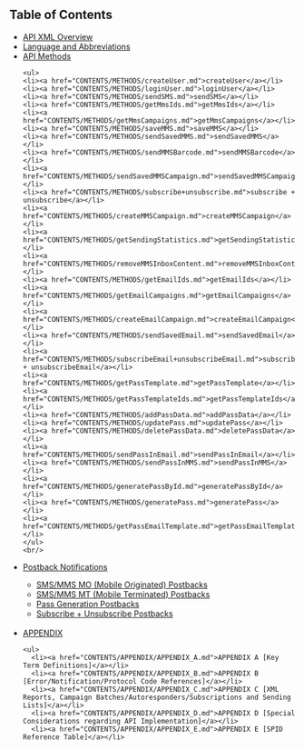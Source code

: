 <h2>Table of Contents</h2>
<ul>
  <li> <a href="CONTENTS/API_XML_OVERVIEW.md">API XML Overview</a> </li>

  <li> <a href="CONTENTS/LANGUAGE_AND_ABBREVIATIONS.md">Language and Abbreviations</a> </li>  
 
  <li> <a href="CONTENTS/METHODS/API_METHODS.md">API Methods</a></li>
  
    <ul>
    <li><a href="CONTENTS/METHODS/createUser.md">createUser</a></li>
    <li><a href="CONTENTS/METHODS/loginUser.md">loginUser</a></li>
    <li><a href="CONTENTS/METHODS/sendSMS.md">sendSMS</a></li>
    <li><a href="CONTENTS/METHODS/getMmsIds.md">getMmsIds</a></li>
    <li><a href="CONTENTS/METHODS/getMmsCampaigns.md">getMmsCampaigns</a></li>
    <li><a href="CONTENTS/METHODS/saveMMS.md">saveMMS</a></li>
    <li><a href="CONTENTS/METHODS/sendSavedMMS.md">sendSavedMMS</a></li>
    <li><a href="CONTENTS/METHODS/sendMMSBarcode.md">sendMMSBarcode</a></li>
    <li><a href="CONTENTS/METHODS/sendSavedMMSCampaign.md">sendSavedMMSCampaign</a></li>
    <li><a href="CONTENTS/METHODS/subscribe+unsubscribe.md">subscribe + unsubscribe</a></li>
    <li><a href="CONTENTS/METHODS/createMMSCampaign.md">createMMSCampaign</a></li>
    <li><a href="CONTENTS/METHODS/getSendingStatistics.md">getSendingStatistics</a></li>
    <li><a href="CONTENTS/METHODS/removeMMSInboxContent.md">removeMMSInboxContent</a></li>
    <li><a href="CONTENTS/METHODS/getEmailIds.md">getEmailIds</a></li>
    <li><a href="CONTENTS/METHODS/getEmailCampaigns.md">getEmailCampaigns</a></li>
    <li><a href="CONTENTS/METHODS/createEmailCampaign.md">createEmailCampaign</a></li>
    <li><a href="CONTENTS/METHODS/sendSavedEmail.md">sendSavedEmail</a></li>
    <li><a href="CONTENTS/METHODS/subscribeEmail+unsubscribeEmail.md">subscribeEmail + unsubscribeEmail</a></li>
    <li><a href="CONTENTS/METHODS/getPassTemplate.md">getPassTemplate</a></li>
    <li><a href="CONTENTS/METHODS/getPassTemplateIds.md">getPassTemplateIds</a></li>
    <li><a href="CONTENTS/METHODS/addPassData.md">addPassData</a></li>
    <li><a href="CONTENTS/METHODS/updatePass.md">updatePass</a></li>
    <li><a href="CONTENTS/METHODS/deletePassData.md">deletePassData</a></li>
    <li><a href="CONTENTS/METHODS/sendPassInEmail.md">sendPassInEmail</a></li>
    <li><a href="CONTENTS/METHODS/sendPassInMMS.md">sendPassInMMS</a></li>
    <li><a href="CONTENTS/METHODS/generatePassById.md">generatePassById</a></li>
    <li><a href="CONTENTS/METHODS/generatePass.md">generatePass</a></li>
    <li><a href="CONTENTS/METHODS/getPassEmailTemplate.md">getPassEmailTemplate</a></li>
    </ul>
    <br/>
  <li><a href="CONTENTS/POSTBACKS/POSTBACK_SYSTEM_OVERVIEW.md">Postback Notifications</a></li>
    <ul>
    <li><a href="CONTENTS/POSTBACKS/POSTBACK_SMS+MMS_MO.md">SMS/MMS MO (Mobile Originated) Postbacks</a></li>
    <li><a href="CONTENTS/POSTBACKS/POSTBACK_SMS+MMS_MT.md">SMS/MMS MT (Mobile Terminated) Postbacks</a> </li>
    <li><a href="CONTENTS/POSTBACKS/POSTBACK_PASS.md">Pass Generation Postbacks</a> </li>
    <li><a href="CONTENTS/POSTBACKS/POSTBACK_SUB+UNSUB.md">Subscribe + Unsubscribe Postbacks</a> </li>
    </ul>
    <br/>
    <li> <a href="CONTENTS/APPENDIX/API_APPENDIX.md">APPENDIX</a> </li>
  
    <ul>
      <li><a href="CONTENTS/APPENDIX/APPENDIX_A.md">APPENDIX A [Key Term Definitions]</a></li>
      <li><a href="CONTENTS/APPENDIX/APPENDIX_B.md">APPENDIX B [Error/Notification/Protocol Code References]</a></li>
      <li><a href="CONTENTS/APPENDIX/APPENDIX_C.md">APPENDIX C [XML Reports, Campaign Batches/Autoresponders/Subscriptions and Sending Lists]</a></li>
      <li><a href="CONTENTS/APPENDIX/APPENDIX_D.md">APPENDIX D [Special Considerations regarding API Implementation]</a></li>
      <li><a href="CONTENTS/APPENDIX/APPENDIX_E.md">APPENDIX E [SPID Reference Table]</a></li>
   </ul>
   
</ul>


